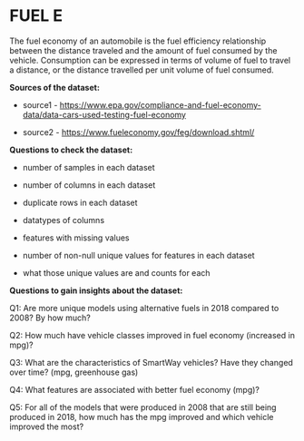 # FUEL E
The fuel economy of an automobile is the fuel efficiency relationship between the distance traveled and the amount of fuel consumed by the vehicle. Consumption can be expressed in terms of volume of fuel to travel a distance, or the distance travelled per unit volume of fuel consumed.

**Sources of the dataset:**

* source1 - https://www.epa.gov/compliance-and-fuel-economy-data/data-cars-used-testing-fuel-economy

* source2 - https://www.fueleconomy.gov/feg/download.shtml/

**Questions to check the dataset:**

* number of samples in each dataset

* number of columns in each dataset

* duplicate rows in each dataset

* datatypes of columns

* features with missing values

* number of non-null unique values for features in each dataset

* what those unique values are and counts for each


**Questions to gain insights about the dataset:**

Q1: Are more unique models using alternative fuels in 2018 compared to 2008? By how much?

Q2: How much have vehicle classes improved in fuel economy (increased in mpg)?

Q3: What are the characteristics of SmartWay vehicles? Have they changed over time? (mpg, greenhouse gas)

Q4: What features are associated with better fuel economy (mpg)?

Q5: For all of the models that were produced in 2008 that are still being produced in 2018, how much has the mpg improved and which vehicle improved the most?

